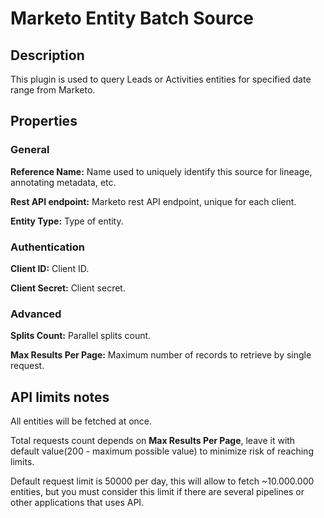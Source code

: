 # Marketo Entity Batch Source

Description
-----------
This plugin is used to query Leads or Activities entities for specified date range from Marketo.

Properties
----------
### General

**Reference Name:** Name used to uniquely identify this source for lineage, annotating metadata, etc.

**Rest API endpoint:** Marketo rest API endpoint, unique for each client.

**Entity Type:** Type of entity.
### Authentication

**Client ID:** Client ID.

**Client Secret:** Client secret.

### Advanced

**Splits Count:** Parallel splits count.

**Max Results Per Page:** Maximum number of records to retrieve by single request.

API limits notes
----------------
All entities will be fetched at once. 

Total requests count depends on **Max Results Per Page**, leave it with default
value(200 - maximum possible value) to minimize risk of reaching limits.

Default request limit is 50000 per day, this will allow to fetch ~10.000.000 entities, but you must consider this limit
if there are several pipelines or other applications that uses API.
